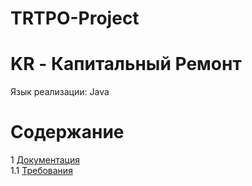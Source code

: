 # TRTPO-Project
# KR - Капитальный Ремонт
Язык реализации: Java  

# Содержание
1 [Документация](documentation)  
1.1 [Требования](documentation/requirements/Software%20Requirements%20Specification.md)  
